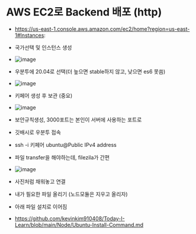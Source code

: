 # AWS EC2로 Backend 배포 (http)

- https://us-east-1.console.aws.amazon.com/ec2/home?region=us-east-1#Instances:
- 국가선택 및 인스턴스 생성
- ![image](https://user-images.githubusercontent.com/59503331/217316227-b73d8920-0ca0-48f1-a308-003f3749efeb.png)
- 우분투에 20.04로 선택(더 높으면 stable하지 않고, 낮으면 es6 못씀)
- ![image](https://user-images.githubusercontent.com/59503331/217316343-be779c43-06c1-4f41-b7f0-9e2707223301.png)
- 키페어 생성 후 보관 (중요)
- ![image](https://user-images.githubusercontent.com/59503331/217316422-b138c80d-530c-453b-b4a7-d059faa92428.png)
- 보안규칙생성, 3000포트는 본인이 서버에 사용하는 포트로
- 깃배시로 우분투 접속
- ssh -i 키페어 ubuntu@Public IPv4 address

- 파일 transfer을 해야하는데, filezila가 간편
- ![image](https://user-images.githubusercontent.com/59503331/217316772-a6a2302b-813c-4528-908f-91e6d76d9572.png)
- 사진처럼 채워놓고 연결

- 내가 필요한 파일 올리기 (노드모듈은 지우고 올리자)
- 아래 파일 설치로 이어짐
- https://github.com/kevinkim910408/Today-I-Learn/blob/main/Node/Ubuntu-Install-Command.md
